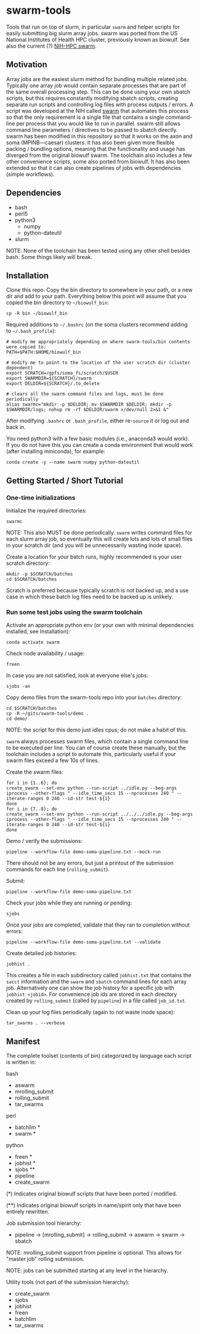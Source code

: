 # swarm-tools
Tools that run on top of slurm, in particular `swarm` and helper scripts for easily submitting big slurm array jobs.
swarm was ported from the US National Institutes of Health HPC cluster, previously known as biowulf. See also the current (?) [NIH-HPC swarm](https://github.com/NIH-HPC/swarm).

## Motivation

Array jobs are the easiest slurm method for bundling multiple related jobs. Typically one array job would contain separate processes that are part of the same overall processing step. This can be done using your own sbatch scripts, but this requires constantly modifying sbatch scripts, creating separate run scripts and controlling log files with process outputs / errors. A script was developed at the NIH called [swarm](https://hpc.nih.gov/apps/swarm.html) that automates this process so that the only requirement is a single file that contains a single command-line per process that you would like to run in parallel. swarm still allows command line parameters / directives to be passed to sbatch directly. swarm has been modified in this repository so that it works on the axon and soma (MPINB&mdash;caesar) clusters. It has also been given more flexible packing / bundling options, meaning that the functionality and usage has diverged from the original biowulf swarm. The toolchain also includes a few other convenience scripts, some also ported from biowulf. It has also been extended so that it can also create pipelines of jobs with dependencies (simple workflows).

## Dependencies

- bash
- perl5
- python3
  - numpy
  - python-dateutil
- slurm

NOTE: None of the toolchain has been tested using any other shell besides bash. Some things likely will break.

## Installation

Clone this repo. Copy the bin directory to somewhere in your path, or a new dir and add to your path.
Everything below this point will assume that you copied the bin directory to `~/biowulf_bin`:
```
cp -R bin ~/biowulf_bin
```

Required additions to `~/.bashrc` (on the soma clusters recommend adding to `~/.bash_profile`):
```
# modify me appropriately depending on where swarm-tools/bin contents were copied to:
PATH=$PATH:$HOME/biowulf_bin

# modify me to point to the location of the user scratch dir (cluster dependent)
export SCRATCH=/gpfs/soma_fs/scratch/$USER
export SWARMDIR=${SCRATCH}/swarm
export DELDIR=${SCRATCH}/.to_delete

# clears all the swarm command files and logs, must be done periodically
alias swarmc="mkdir -p $DELDIR; mv $SWARMDIR $DELDIR; mkdir -p $SWARMDIR/logs; nohup rm -rf $DELDIR/swarm >/dev/null 2>&1 &"
```

After modifying `.bashrc` or `.bash_profile`, either re-`source` it or log out and back in.

You need python3 with a few basic modules (i.e., anaconda3 would work). If you do not have this you can create a conda environment that would work (after installing miniconda), for example:
```
conda create -y --name swarm numpy python-dateutil
```

## Getting Started / Short Tutorial

### One-time initializations

Initialize the required directories:
```
swarmc
```
NOTE: This also MUST be done periodically. `swarm` writes command files for each slurm array job, so eventually this will create lots and lots of small files in your scratch dir (and you will be unnecessarily wasting inode space).

Create a location for your batch runs, highly recommended is your user scratch directory:
```
mkdir -p $SCRATCH/batches
cd $SCRATCH/batches
```
Scratch is preferred because typically scratch is not backed up, and a use case in which these batch log files need to be backed up is unlikely.

### Run some test jobs using the swarm toolchain

Activate an appropriate python env (or your own with minimal dependencies installed, see Installation):
```
conda activate swarm
```

Check node availability / usage:
```
freen
```

In case you are not satisfied, look at everyone else's jobs:
```
sjobs -an
```

Copy demo files from the swarm-tools repo into your `batches` directory:
```
cd $SCRATCH/batches
cp -R ~/gits/swarm-tools/demo .
cd demo/
```
NOTE: the script for this demo just idles cpus; do not make a habit of this.

`swarm` always processes swarm files, which contain a single command line to be executed per line. You can of course create these manually, but the toolchain includes a script to automate this, particularly useful if your swarm files exceed a few 10s of lines.

Create the swarm files:
```
for i in {1..6}; do
create_swarm --set-env python --run-script ../idle.py --beg-args iprocess --other-flags " --idle_time_secs 15 --nprocesses 240 " --iterate-ranges 0 240 --id-str test-${i}
done
for i in {7..8}; do
create_swarm --set-env python --run-script ../../../idle.py --beg-args iprocess --other-flags " --idle_time_secs 15 --nprocesses 240 " --iterate-ranges 0 240 --id-str test-${i}
done
```

Demo / verify the submissions:
```
pipeline --workflow-file demo-soma-pipeline.txt --mock-run
```
There should not be any errors, but just a printout of the submission commands for each line (`rolling_submit`).

Submit:
```
pipeline --workflow-file demo-soma-pipeline.txt
```

Check your jobs while they are running or pending:
```
sjobs
```

Once your jobs are completed, validate that they ran to completion without errors:
```
pipeline --workflow-file demo-soma-pipeline.txt --validate
```

Create detailed job histories:
```
jobhist .
```
This creates a file in each subdirectory called `jobhist.txt` that contains the `sacct` information and the `swarm` and `sbatch` command lines for each array job. Alternatively one can show the job history for a specific job with `jobhist <jobid>`. For convenience job ids are stored in each directory created by `rolling_submit` (called by `pipeline`) in a file called `job_id.txt`.

Clean up your log files periodically (again to not waste inode space):
```
tar_swarms . --verbose
```

## Manifest

The complete toolset (contents of bin) categorized by language each script is written in:

bash
  - aswarm
  - mrolling_submit
  - rolling_submit
  - tar_swarms

perl
  - batchlim *
  - swarm *

python
  - freen *
  - jobhist *
  - sjobs **
  - pipeline
  - create_swarm

(*) Indicates original biowulf scripts that have been ported / modified.

(**) Indicates original biowulf scripts in name/spirit only that have been entirely rewritten.

Job submission tool hierarchy:

  - pipeline -> [mrolling_submit] -> rolling_submit -> aswarm -> swarm -> sbatch

NOTE: mrolling_submit support from pipeline is optional. This allows for "master job" rolling submission.

NOTE: jobs can be submitted starting at any level in the hierarchy.

Utility tools (not part of the submission hierarchy):

  - create_swarm
  - sjobs
  - jobhist
  - freen
  - batchlim
  - tar_swarms
